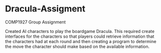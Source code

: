 # Dracula-Assigment
COMP1927 Group Assignment

Created AI characters to play the boardgame Dracula. This required create interfaces for the characters so that players could retrieve information that the characters had at each round and then creating a program to determine the move the character should make based on the available information.
